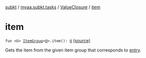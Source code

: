 [subkt](../../index.md) / [myaa.subkt.tasks](../index.md) / [ValueClosure](index.md) / [item](./item.md)

# item

`fun <U> `[`ItemGroup`](../-item-group/index.md)`<`[`U`](item.md#U)`>.item(): `[`U`](item.md#U) [(source)](https://github.com/Myaamori/SubKt/blob/0.1.9/src/main/kotlin/myaa/subkt/tasks/tasks.kt#L459)

Gets the item from the given item group that corresponds to [entry](entry.md).

